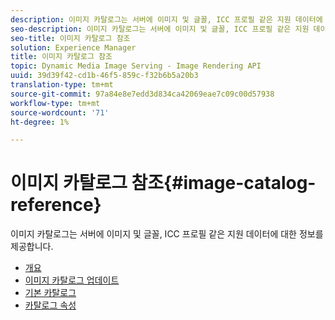 ```yaml
---
description: 이미지 카탈로그는 서버에 이미지 및 글꼴, ICC 프로필 같은 지원 데이터에 대한 정보를 제공합니다.
seo-description: 이미지 카탈로그는 서버에 이미지 및 글꼴, ICC 프로필 같은 지원 데이터에 대한 정보를 제공합니다.
seo-title: 이미지 카탈로그 참조
solution: Experience Manager
title: 이미지 카탈로그 참조
topic: Dynamic Media Image Serving - Image Rendering API
uuid: 39d39f42-cd1b-46f5-859c-f32b6b5a20b3
translation-type: tm+mt
source-git-commit: 97a84e8e7edd3d834ca42069eae7c09c00d57938
workflow-type: tm+mt
source-wordcount: '71'
ht-degree: 1%

---
```



# 이미지 카탈로그 참조{#image-catalog-reference}

이미지 카탈로그는 서버에 이미지 및 글꼴, ICC 프로필 같은 지원 데이터에 대한 정보를 제공합니다.

* [개요](/help/aem-is-ir-api/is-api/image-catalog/image-serving-api-ref/c-image-catalog-reference/c-overview/c-overview.md)
* [이미지 카탈로그 업데이트](/help/aem-is-ir-api/is-api/image-catalog/image-serving-api-ref/c-image-catalog-reference/c-overview/c-updating-image-catalogs.md)
* [기본 카탈로그](/help/aem-is-ir-api/is-api/image-catalog/image-serving-api-ref/c-image-catalog-reference/c-overview/c-default-catalog.md)
* [카탈로그 속성](/help/aem-is-ir-api/is-api/image-catalog/image-serving-api-ref/c-image-catalog-reference/c-overview/c-catalog-attributes/c-catalog-attributes.md)
